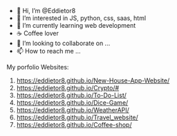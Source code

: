 - 👋 Hi, I’m @Eddietor8
- 👀 I’m interested in JS, python, css, saas, html
- 🌱 I’m currently learning web development
- ☕ Coffee lover
- 💞️ I’m looking to collaborate on ...
- 📫 How to reach me ...

My porfolio Websites:
1. https://eddietor8.github.io/New-House-App-Website/
2. https://eddietor8.github.io/Crypto/#
3. https://eddietor8.github.io/To-Do-List/
4. https://eddietor8.github.io/Dice-Game/
5. https://eddietor8.github.io/WeatherAPI/
6. https://eddietor8.github.io/Travel_website/
7. https://eddietor8.github.io/Coffee-shop/
<!---
Eddietor8/Eddietor8 is a ✨ special ✨ repository because its `README.md` (this file) appears on your GitHub profile.
You can click the Preview link to take a look at your changes.
--->
